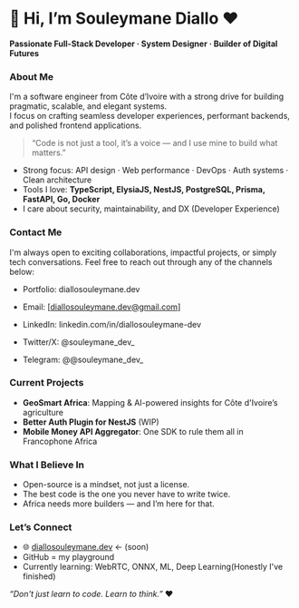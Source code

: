 # 👋 Hi, I’m Souleymane Diallo ❤️

**Passionate Full-Stack Developer · System Designer · Builder of Digital Futures**


### About Me

I'm a software engineer from Côte d’Ivoire with a strong drive for building pragmatic, scalable, and elegant systems.  
I focus on crafting seamless developer experiences, performant backends, and polished frontend applications.

> “Code is not just a tool, it’s a voice — and I use mine to build what matters.”

- Strong focus: API design · Web performance · DevOps · Auth systems · Clean architecture  
- Tools I love: **TypeScript, ElysiaJS, NestJS, PostgreSQL, Prisma, FastAPI, Go, Docker**
- I care about security, maintainability, and DX (Developer Experience)

### Contact Me
I'm always open to exciting collaborations, impactful projects, or simply tech conversations.
Feel free to reach out through any of the channels below:

- Portfolio: diallosouleymane.dev

- Email: [diallosouleymane.dev@gmail.com]

- LinkedIn: linkedin.com/in/diallosouleymane-dev

- Twitter/X: @souleymane_dev_

- Telegram: @@souleymane_dev_


### Current Projects

- **GeoSmart Africa**: Mapping & AI-powered insights for Côte d'Ivoire’s agriculture  
- **Better Auth Plugin for NestJS** (WIP)  
- **Mobile Money API Aggregator**: One SDK to rule them all in Francophone Africa


### What I Believe In

- Open-source is a mindset, not just a license.  
- The best code is the one you never have to write twice.  
- Africa needs more builders — and I’m here for that.


### Let’s Connect

- 🌐 [diallosouleymane.dev](https://diallosouleymane.dev) ← (soon)  
- GitHub = my playground  
- Currently learning: WebRTC, ONNX, ML, Deep Learning(Honestly I've finished)


_“Don't just learn to code. Learn to think.”_ ❤️
